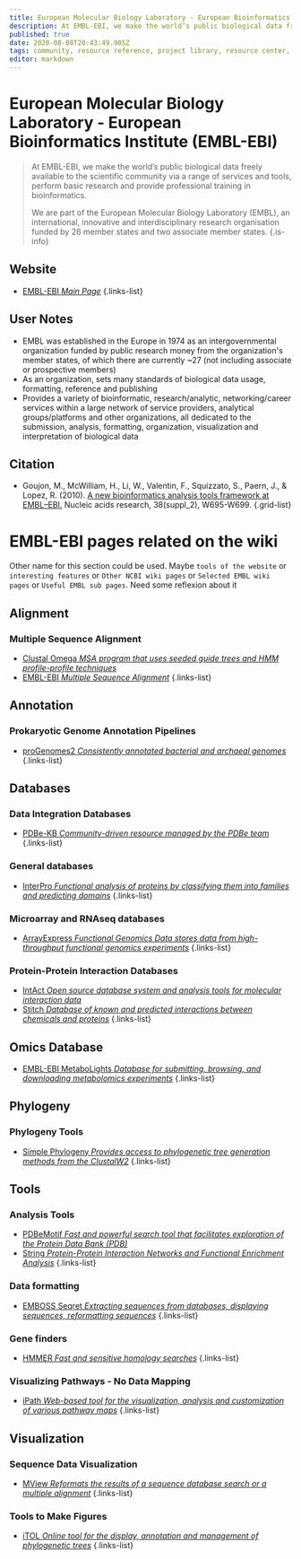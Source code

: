 ```yaml
---
title: European Molecular Biology Laboratory - European Bioinformatics Institute (EMBL-EBI)
description: At EMBL-EBI, we make the world’s public biological data freely available to the scientific community via a range of services and tools, perform basic research and provide professional training in bioinformatics. 
published: true
date: 2020-08-08T20:43:49.905Z
tags: community, resource reference, project library, resource center, bioinformatics, organization
editor: markdown
---
```


# European Molecular Biology Laboratory - European Bioinformatics Institute (EMBL-EBI)

> At EMBL-EBI, we make the world’s public biological data freely available to the scientific community via a range of services and tools, perform basic research and provide professional training in bioinformatics. 
>
> We are part of the European Molecular Biology Laboratory (EMBL), an international, innovative and interdisciplinary research organisation funded by 26 member states and two associate member states.
{.is-info}

## Website

- [EMBL-EBI *Main Page*](https://www.ebi.ac.uk/)
{.links-list}

## User Notes

- EMBL was established in the Europe in 1974 as an intergovernmental organization funded by public research money from the organization's member states, of which there are currently ~27 (not including associate or prospective members)
- As an organization, sets many standards of biological data usage, formatting, reference and publishing
- Provides a variety of bioinformatic, research/analytic, networking/career services within a large network of service providers, analytical groups/platforms and other organizations, all dedicated to the submission, analysis, formatting, organization, visualization and interpretation of biological data

## Citation

- Goujon, M., McWilliam, H., Li, W., Valentin, F., Squizzato, S., Paern, J., & Lopez, R. (2010). [A new bioinformatics analysis tools framework at EMBL–EBI.](https://academic.oup.com/nar/article/38/suppl_2/W695/1097251) Nucleic acids research, 38(suppl_2), W695-W699.
{.grid-list}

# EMBL-EBI pages related on the wiki

Other name for this section could be used. Maybe `tools of the website` or `interesting features` or `Other NCBI wiki pages` or `Selected EMBL wiki pages` or `Useful EMBL sub pages`. Need some reflexion about it

## Alignment

### Multiple Sequence Alignment

- [Clustal Omega *MSA program that uses seeded guide trees and HMM profile-profile techniques*](https://vdclab-wiki.herokuapp.com/en/alignment/multiple-alignment/EMBL-EBI-MSA-ClustalOmega)
- [EMBL-EBI *Multiple Sequence Alignment*](https://vdclab-wiki.herokuapp.com/en/alignment/multiple-alignment/EMBL-EBI-MSA)
{.links-list}


## Annotation

### Prokaryotic Genome Annotation Pipelines

- [proGenomes2 *Consistently annotated bacterial and archaeal genomes*](https://vdclab-wiki.herokuapp.com/annotation/prokaryotic/proGenomes2/)
{.links-list}

## Databases

### Data Integration Databases


- [PDBe-KB *Community-driven resource managed by the PDBe team*](https://vdclab-wiki.herokuapp.com/en/databases/data-integration/PDBe-KB)
{.links-list}

### General databases

- [InterPro *Functional analysis of proteins by classifying them into families and predicting domains*](https://vdclab-wiki.herokuapp.com/en/databases/general_databases/InterPro)
{.links-list}

### Microarray and RNAseq databases

- [ArrayExpress *Functional Genomics Data stores data from high-throughput functional genomics experiments*](https://vdclab-wiki.herokuapp.com/en/databases/microarray-rnaseq/ArrayExpress)
{.links-list}

### Protein-Protein Interaction Databases

- [IntAct *Open source database system and analysis tools for molecular interaction data*](https://vdclab-wiki.herokuapp.com/en/databases/protein-protein-interaction/IntAct)
- [Stitch *Database of known and predicted interactions between chemicals and proteins*](https://vdclab-wiki.herokuapp.com/en/databases/protein-protein-interaction/Stitch)
{.links-list}

## Omics Database

- [EMBL-EBI MetaboLights *Database for submitting, browsing, and downloading metabolomics experiments*](https://vdclab-wiki.herokuapp.com/en/omics-data/omics-data/MetaboLights)
{.links-list}

## Phylogeny

### Phylogeny Tools

- [Simple Phylogeny *Provides access to phylogenetic tree generation methods from the ClustalW2*](https://vdclab-wiki.herokuapp.com/en/phylogeny/tools/Simple-Phylogeny)
{.links-list}

## Tools

### Analysis Tools

- [PDBeMotif *Fast and powerful search tool that facilitates exploration of the Protein Data Bank (PDB)*](https://vdclab-wiki.herokuapp.com/en/tools/analysis/PDBeMotif)
- [String *Protein-Protein Interaction Networks and Functional Enrichment Analysis*](https://vdclab-wiki.herokuapp.com/en/tools/analysis/String)
{.links-list}

### Data formatting

- [EMBOSS Seqret *Extracting sequences from databases, displaying sequences, reformatting sequences*](https://vdclab-wiki.herokuapp.com/en/tools/data-formatting/EMBOSS-Seqret)
{.links-list}

### Gene finders

- [HMMER *Fast and sensitive homology searches*](https://vdclab-wiki.herokuapp.com/tools/gene-finders/EMBL-EBI-HMMER/)
{.links-list}

### Visualizing Pathways - No Data Mapping

- [iPath *Web-based tool for the visualization, analysis and customization of various pathway maps*](https://vdclab-wiki.herokuapp.com/en/tools/visualizing-pathways/iPath)
{.links-list}

## Visualization

### Sequence Data Visualization

- [MView *Reformats the results of a sequence database search or a multiple alignment*](https://vdclab-wiki.herokuapp.com/en/visualization/sequence-data-visualization/MView)
{.links-list}

### Tools to Make Figures

- [iTOL *Online tool for the display, annotation and management of phylogenetic trees*](https://vdclab-wiki.herokuapp.com/en/visualization/tools-to-make-figures/iTOL)
{.links-list}
